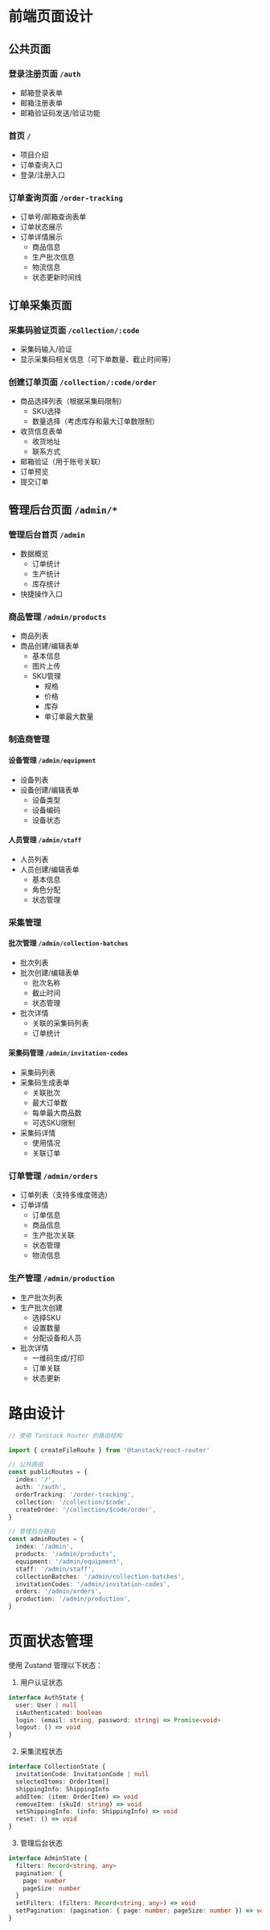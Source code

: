 # 前端页面设计

## 公共页面

### 登录注册页面 `/auth`
- 邮箱登录表单
- 邮箱注册表单
- 邮箱验证码发送/验证功能

### 首页 `/`
- 项目介绍
- 订单查询入口
- 登录/注册入口

### 订单查询页面 `/order-tracking`
- 订单号/邮箱查询表单
- 订单状态展示
- 订单详情展示
  - 商品信息
  - 生产批次信息
  - 物流信息
  - 状态更新时间线

## 订单采集页面

### 采集码验证页面 `/collection/:code`
- 采集码输入/验证
- 显示采集码相关信息（可下单数量、截止时间等）

### 创建订单页面 `/collection/:code/order`
- 商品选择列表（根据采集码限制）
  - SKU选择
  - 数量选择（考虑库存和最大订单数限制）
- 收货信息表单
  - 收货地址
  - 联系方式
- 邮箱验证（用于账号关联）
- 订单预览
- 提交订单

## 管理后台页面 `/admin/*`

### 管理后台首页 `/admin`
- 数据概览
  - 订单统计
  - 生产统计
  - 库存统计
- 快捷操作入口

### 商品管理 `/admin/products`
- 商品列表
- 商品创建/编辑表单
  - 基本信息
  - 图片上传
  - SKU管理
    - 规格
    - 价格
    - 库存
    - 单订单最大数量

### 制造商管理

#### 设备管理 `/admin/equipment`
- 设备列表
- 设备创建/编辑表单
  - 设备类型
  - 设备编码
  - 设备状态

#### 人员管理 `/admin/staff`
- 人员列表
- 人员创建/编辑表单
  - 基本信息
  - 角色分配
  - 状态管理

### 采集管理

#### 批次管理 `/admin/collection-batches`
- 批次列表
- 批次创建/编辑表单
  - 批次名称
  - 截止时间
  - 状态管理
- 批次详情
  - 关联的采集码列表
  - 订单统计

#### 采集码管理 `/admin/invitation-codes`
- 采集码列表
- 采集码生成表单
  - 关联批次
  - 最大订单数
  - 每单最大商品数
  - 可选SKU限制
- 采集码详情
  - 使用情况
  - 关联订单

### 订单管理 `/admin/orders`
- 订单列表（支持多维度筛选）
- 订单详情
  - 订单信息
  - 商品信息
  - 生产批次关联
  - 状态管理
  - 物流信息

### 生产管理 `/admin/production`
- 生产批次列表
- 生产批次创建
  - 选择SKU
  - 设置数量
  - 分配设备和人员
- 批次详情
  - 一维码生成/打印
  - 订单关联
  - 状态更新

# 路由设计

```typescript
// 使用 TanStack Router 的路由结构

import { createFileRoute } from '@tanstack/react-router'

// 公共路由
const publicRoutes = {
  index: '/',
  auth: '/auth',
  orderTracking: '/order-tracking',
  collection: '/collection/$code',
  createOrder: '/collection/$code/order',
}

// 管理后台路由
const adminRoutes = {
  index: '/admin',
  products: '/admin/products',
  equipment: '/admin/equipment',
  staff: '/admin/staff',
  collectionBatches: '/admin/collection-batches',
  invitationCodes: '/admin/invitation-codes',
  orders: '/admin/orders',
  production: '/admin/production',
}
```

# 页面状态管理

使用 Zustand 管理以下状态：

1. 用户认证状态
```typescript
interface AuthState {
  user: User | null
  isAuthenticated: boolean
  login: (email: string, password: string) => Promise<void>
  logout: () => void
}
```

2. 采集流程状态
```typescript
interface CollectionState {
  invitationCode: InvitationCode | null
  selectedItems: OrderItem[]
  shippingInfo: ShippingInfo
  addItem: (item: OrderItem) => void
  removeItem: (skuId: string) => void
  setShippingInfo: (info: ShippingInfo) => void
  reset: () => void
}
```

3. 管理后台状态
```typescript
interface AdminState {
  filters: Record<string, any>
  pagination: {
    page: number
    pageSize: number
  }
  setFilters: (filters: Record<string, any>) => void
  setPagination: (pagination: { page: number; pageSize: number }) => void
}
```
